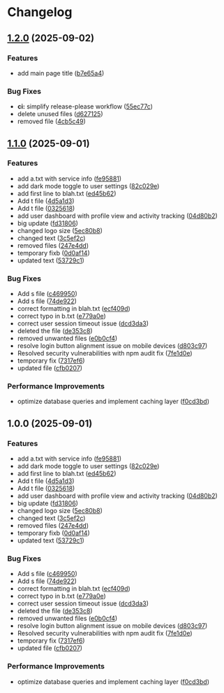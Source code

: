 # Changelog

## [1.2.0](https://github.com/lohitintern-spec/task-manager/compare/v1.1.1...v1.2.0) (2025-09-02)


### Features

* add main page title ([b7e65a4](https://github.com/lohitintern-spec/task-manager/commit/b7e65a4f38e92b2420a8883542975bdf51f1c2c7))


### Bug Fixes

* **ci:** simplify release-please workflow ([55ec77c](https://github.com/lohitintern-spec/task-manager/commit/55ec77c55de0145b43ea0a1aed82a3fc23479427))
* delete unused files ([d627125](https://github.com/lohitintern-spec/task-manager/commit/d62712523a17e1a203b0edc8b4e0a7acae641543))
* removed file ([4cb5c49](https://github.com/lohitintern-spec/task-manager/commit/4cb5c490c6eece38e867ec5e8bc896003c9f828b))

## [1.1.0](https://github.com/lohitintern-spec/task-manager/compare/v1.0.0...v1.1.0) (2025-09-01)


### Features

* add a.txt with service info ([fe95881](https://github.com/lohitintern-spec/task-manager/commit/fe95881deb9f573cc23e1fefa81e9602e94f28b8))
* add dark mode toggle to user settings ([82c029e](https://github.com/lohitintern-spec/task-manager/commit/82c029ec3ed9c211f61edfa7173d2742fca26298))
* add first line to blah.txt ([ed45b62](https://github.com/lohitintern-spec/task-manager/commit/ed45b62e77c8842d2afd4f5bc0061c556b409e9c))
* Add t file ([4d5a1d3](https://github.com/lohitintern-spec/task-manager/commit/4d5a1d3225a0b1895ad8fe463134c3d4f84d844f))
* Add t file ([0325618](https://github.com/lohitintern-spec/task-manager/commit/032561838c373d671afd860be41a0d69d1f9b60b))
* add user dashboard with profile view and activity tracking ([04d80b2](https://github.com/lohitintern-spec/task-manager/commit/04d80b2c182dc1d35e49449bb6fb99dc2a3c08e7))
* big update ([fd31806](https://github.com/lohitintern-spec/task-manager/commit/fd31806d850fdb3326d6600864a2203023925a8e))
* changed logo size ([5ec80b8](https://github.com/lohitintern-spec/task-manager/commit/5ec80b8cf83fc14cb94a3ef532a54a314f135ba7))
* changed text ([3c5ef2c](https://github.com/lohitintern-spec/task-manager/commit/3c5ef2c60d1eb6a209bab59c89a8baf6d1fe5eae))
* removed files ([247e4dd](https://github.com/lohitintern-spec/task-manager/commit/247e4dd8cd7d8a2e9f2b0d2dd47b67639ed7b3de))
* temporary fixb ([0d0af14](https://github.com/lohitintern-spec/task-manager/commit/0d0af14293bf144bca2413765796956dea0228d6))
* updated text ([53729c1](https://github.com/lohitintern-spec/task-manager/commit/53729c10df0f1f1234c2c15bccc043c45122bd6d))


### Bug Fixes

* Add s file ([c469950](https://github.com/lohitintern-spec/task-manager/commit/c4699508c6759fa1a477bbbdd63fe20f5b7bc474))
* Add s file ([74de922](https://github.com/lohitintern-spec/task-manager/commit/74de9228284671abd7cd49a5734f2286e8962399))
* correct formatting in blah.txt ([ecf409d](https://github.com/lohitintern-spec/task-manager/commit/ecf409d575de4b75e5ed8896da9067d264be91db))
* correct typo in b.txt ([e779a0e](https://github.com/lohitintern-spec/task-manager/commit/e779a0e7c834719b6108f236fbc2c308fd1be5e7))
* correct user session timeout issue ([dcd3da3](https://github.com/lohitintern-spec/task-manager/commit/dcd3da396f701358ab2a9a138421e1e42296d368))
* deleted the file ([de353c8](https://github.com/lohitintern-spec/task-manager/commit/de353c80ac65b33f5a09a7b4ab37445de81aa125))
* removed unwanted files ([e0b0cf4](https://github.com/lohitintern-spec/task-manager/commit/e0b0cf403b71c21e92076be4905e2348f777ff97))
* resolve login button alignment issue on mobile devices ([d803c97](https://github.com/lohitintern-spec/task-manager/commit/d803c97ae820f4f49454910b7349059c83df2439))
* Resolved security vulnerabilities with npm audit fix ([7fe1d0e](https://github.com/lohitintern-spec/task-manager/commit/7fe1d0e67bcf67c6336b1f9aa834ab7513f39f77))
* temporary fix ([7317ef6](https://github.com/lohitintern-spec/task-manager/commit/7317ef6eff11107d5004a1ab39e914472cd409da))
* updated file ([cfb0207](https://github.com/lohitintern-spec/task-manager/commit/cfb0207a0012d189aac522e774c8f97ebb79d573))


### Performance Improvements

* optimize database queries and implement caching layer ([f0cd3bd](https://github.com/lohitintern-spec/task-manager/commit/f0cd3bd6fa929466c4e53939090afd0192a26f49))

## 1.0.0 (2025-09-01)


### Features

* add a.txt with service info ([fe95881](https://github.com/lohitintern-spec/task-manager/commit/fe95881deb9f573cc23e1fefa81e9602e94f28b8))
* add dark mode toggle to user settings ([82c029e](https://github.com/lohitintern-spec/task-manager/commit/82c029ec3ed9c211f61edfa7173d2742fca26298))
* add first line to blah.txt ([ed45b62](https://github.com/lohitintern-spec/task-manager/commit/ed45b62e77c8842d2afd4f5bc0061c556b409e9c))
* Add t file ([4d5a1d3](https://github.com/lohitintern-spec/task-manager/commit/4d5a1d3225a0b1895ad8fe463134c3d4f84d844f))
* Add t file ([0325618](https://github.com/lohitintern-spec/task-manager/commit/032561838c373d671afd860be41a0d69d1f9b60b))
* add user dashboard with profile view and activity tracking ([04d80b2](https://github.com/lohitintern-spec/task-manager/commit/04d80b2c182dc1d35e49449bb6fb99dc2a3c08e7))
* big update ([fd31806](https://github.com/lohitintern-spec/task-manager/commit/fd31806d850fdb3326d6600864a2203023925a8e))
* changed logo size ([5ec80b8](https://github.com/lohitintern-spec/task-manager/commit/5ec80b8cf83fc14cb94a3ef532a54a314f135ba7))
* changed text ([3c5ef2c](https://github.com/lohitintern-spec/task-manager/commit/3c5ef2c60d1eb6a209bab59c89a8baf6d1fe5eae))
* removed files ([247e4dd](https://github.com/lohitintern-spec/task-manager/commit/247e4dd8cd7d8a2e9f2b0d2dd47b67639ed7b3de))
* temporary fixb ([0d0af14](https://github.com/lohitintern-spec/task-manager/commit/0d0af14293bf144bca2413765796956dea0228d6))
* updated text ([53729c1](https://github.com/lohitintern-spec/task-manager/commit/53729c10df0f1f1234c2c15bccc043c45122bd6d))


### Bug Fixes

* Add s file ([c469950](https://github.com/lohitintern-spec/task-manager/commit/c4699508c6759fa1a477bbbdd63fe20f5b7bc474))
* Add s file ([74de922](https://github.com/lohitintern-spec/task-manager/commit/74de9228284671abd7cd49a5734f2286e8962399))
* correct formatting in blah.txt ([ecf409d](https://github.com/lohitintern-spec/task-manager/commit/ecf409d575de4b75e5ed8896da9067d264be91db))
* correct typo in b.txt ([e779a0e](https://github.com/lohitintern-spec/task-manager/commit/e779a0e7c834719b6108f236fbc2c308fd1be5e7))
* correct user session timeout issue ([dcd3da3](https://github.com/lohitintern-spec/task-manager/commit/dcd3da396f701358ab2a9a138421e1e42296d368))
* deleted the file ([de353c8](https://github.com/lohitintern-spec/task-manager/commit/de353c80ac65b33f5a09a7b4ab37445de81aa125))
* removed unwanted files ([e0b0cf4](https://github.com/lohitintern-spec/task-manager/commit/e0b0cf403b71c21e92076be4905e2348f777ff97))
* resolve login button alignment issue on mobile devices ([d803c97](https://github.com/lohitintern-spec/task-manager/commit/d803c97ae820f4f49454910b7349059c83df2439))
* Resolved security vulnerabilities with npm audit fix ([7fe1d0e](https://github.com/lohitintern-spec/task-manager/commit/7fe1d0e67bcf67c6336b1f9aa834ab7513f39f77))
* temporary fix ([7317ef6](https://github.com/lohitintern-spec/task-manager/commit/7317ef6eff11107d5004a1ab39e914472cd409da))
* updated file ([cfb0207](https://github.com/lohitintern-spec/task-manager/commit/cfb0207a0012d189aac522e774c8f97ebb79d573))


### Performance Improvements

* optimize database queries and implement caching layer ([f0cd3bd](https://github.com/lohitintern-spec/task-manager/commit/f0cd3bd6fa929466c4e53939090afd0192a26f49))
